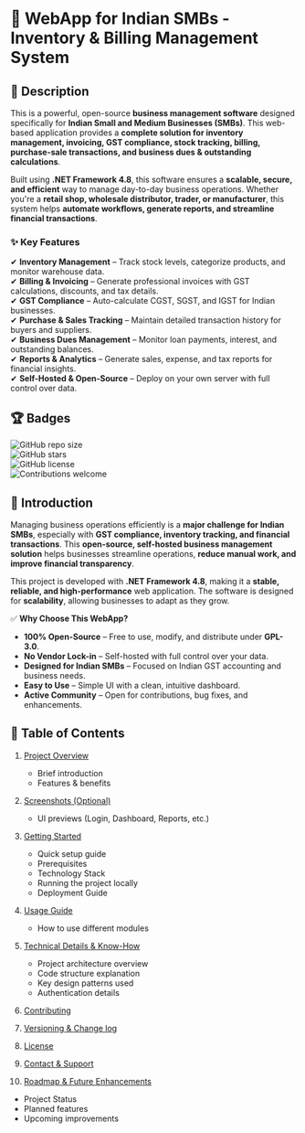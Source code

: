 ﻿
# 🏢 WebApp for Indian SMBs - Inventory & Billing Management System

## 📌 Description  
This is a powerful, open-source **business management software** designed specifically for **Indian Small and Medium Businesses (SMBs)**. This web-based application provides a **complete solution for inventory management, invoicing, GST compliance, stock tracking, billing, purchase-sale transactions, and business dues & outstanding calculations**.  

Built using **.NET Framework 4.8**, this software ensures a **scalable, secure, and efficient** way to manage day-to-day business operations. Whether you're a **retail shop, wholesale distributor, trader, or manufacturer**, this system helps **automate workflows, generate reports, and streamline financial transactions**.  

### ✨ Key Features  
✔ **Inventory Management** – Track stock levels, categorize products, and monitor warehouse data.  
✔ **Billing & Invoicing** – Generate professional invoices with GST calculations, discounts, and tax details.  
✔ **GST Compliance** – Auto-calculate CGST, SGST, and IGST for Indian businesses.  
✔ **Purchase & Sales Tracking** – Maintain detailed transaction history for buyers and suppliers.  
✔ **Business Dues Management** – Monitor loan payments, interest, and outstanding balances.   
✔ **Reports & Analytics** – Generate sales, expense, and tax reports for financial insights.  
✔ **Self-Hosted & Open-Source** – Deploy on your own server with full control over data.  

## 🏆 Badges  
![GitHub repo size](https://img.shields.io/github/repo-size/YOUR_USERNAME/YOUR_REPO_NAME)  
![GitHub stars](https://img.shields.io/github/stars/YOUR_USERNAME/YOUR_REPO_NAME?style=social)  
![GitHub license](https://img.shields.io/github/license/YOUR_USERNAME/YOUR_REPO_NAME)  
![Contributions welcome](https://img.shields.io/badge/contributions-welcome-brightgreen)  

## 🌟 Introduction  
Managing business operations efficiently is a **major challenge for Indian SMBs**, especially with **GST compliance, inventory tracking, and financial transactions**. This **open-source, self-hosted business management solution** helps businesses streamline operations, **reduce manual work, and improve financial transparency**.  

This project is developed with **.NET Framework 4.8**, making it a **stable, reliable, and high-performance** web application. The software is designed for **scalability**, allowing businesses to adapt as they grow.  

✅ **Why Choose This WebApp?**  
- **100% Open-Source** – Free to use, modify, and distribute under **GPL-3.0**.  
- **No Vendor Lock-in** – Self-hosted with full control over your data.  
- **Designed for Indian SMBs** – Focused on Indian GST accounting and business needs.  
- **Easy to Use** – Simple UI with a clean, intuitive dashboard.  
- **Active Community** – Open for contributions, bug fixes, and enhancements.  


## 📖 Table of Contents
1. [Project Overview](#-project-overview)  
   - Brief introduction  
   - Features & benefits  

2. [Screenshots (Optional)](#-screenshots-optional)  
   - UI previews (Login, Dashboard, Reports, etc.)  

3. [Getting Started](#-getting-started)  
   - Quick setup guide  
   - Prerequisites
   - Technology Stack
   - Running the project locally
   - Deployment Guide

4. [Usage Guide](#-usage-guide)  
   - How to use different modules  
   
5. [Technical Details & Know-How](#-technical-details--know-how)  
   - Project architecture overview  
   - Code structure explanation  
   - Key design patterns used  
   - Authentication details     

6. [Contributing](#-contributing)  
  
7. [Versioning & Change log](#)  
8. [License](#-license) 

9. [Contact & Support](#-contact--support)    

10. [Roadmap & Future Enhancements](#-roadmap--future-enhancements)  
   - Project Status
   - Planned features  
   - Upcoming improvements  

